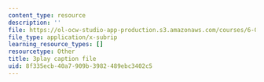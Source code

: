 ```yaml
---
content_type: resource
description: ''
file: https://ol-ocw-studio-app-production.s3.amazonaws.com/courses/6-01sc-introduction-to-electrical-engineering-and-computer-science-i-spring-2011/8f335ecb40a7909b3982489ebc3402c5_FANl3evX0FQ.srt
file_type: application/x-subrip
learning_resource_types: []
resourcetype: Other
title: 3play caption file
uid: 8f335ecb-40a7-909b-3982-489ebc3402c5
---
```

